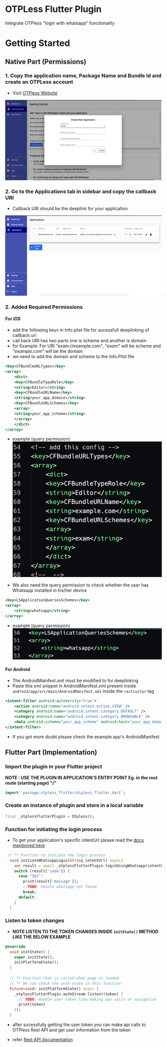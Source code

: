 # OTPLess Flutter Plugin

Integrate OTPless "login with whatsapp" functionality

# Getting Started
## Native Part (Permissions)
### 1. Copy the application name, Package Name and Bundle Id and create an OTPLess account
- Visit [OTPless Website](www.otpless.com)

![Copy the application name, Package Name and Bundle Id and create an OTPLess account](docs/1.png)

### 2. Go to the Applications tab in sidebar and copy the callback URI

- Callback URI should be the deeplink for your application

![Copy the application name, Package Name and Bundle Id and create an OTPLess account](docs/2.png)

### 2. Added Required Permissions

#### For iOS

- add the following keys in Info.plist file for sucessfull deeplinking of callback uri
- call back URI has two parts one is scheme and another is domain
- for Example: For URI "exam://example.com", _"exam"_ will be scheme and _"example.com"_ will be the domain
- we need to add the domain and scheme to the Info.Plist file

```xml
<key>CFBundleURLTypes</key>
<array>
    <dict>
    <key>CFBundleTypeRole</key>
    <string>Editor</string>
    <key>CFBundleURLName</key>
    <string>your_app_domain</string>
    <key>CFBundleURLSchemes</key>
    <array>
    <string>your_app_scheme</string>
    </array>
    </dict>
</array>
```

- example (query permission)
  ![Example of iOS deeplinking](docs/iosp1.png)

- We also need the query permission to check whether the user has Whatsapp installed in his/her device

```xml
<key>LSApplicationQueriesSchemes</key>
<array>
    <string>whatsapp</string>
</array>
```

- example (query permission)
  ![Example for iOS query permission](docs/iosp2.png)

#### For Android

- The AndroidMainfest.xml must be modified to for deeplinking
- Paste this xml snippet in AndroidManifest.xml present inside `android/app/src/main/AndroidManifest.xml` inside the `<activity>` tag

```xml
<intent-filter android:autoVerify="true">
    <action android:name="android.intent.action.VIEW" />
    <category android:name="android.intent.category.DEFAULT" />
    <category android:name="android.intent.category.BROWSABLE" />
    <data android:scheme="your_app_scheme" android:host="your_app_domain"  />
</intent-filter>
```
- If you got more doubt please check the example app's AndroidManifest

## Flutter Part (Implementation)

### Import the plugin in your Flutter project
**NOTE : USE THE PLUGIN IN APPLICATION'S ENTRY POINT Eg. in the root route (starting page) "/"**

```dart
import 'package:otpless_flutter/otpless_flutter.dart';
```

### Create an instance of plugin and store in a local variable

```dart
final _otplessFlutterPlugin = Otpless();
```

### Function for initiating the login process
- To get your application's specific intentUrl please read the [docs mentioned here](https://docs.otpless.com/start-to-verify/rest-api)

```dart
 // ** Function to initiate the login process
  void initiateWhatsappLogin(String intentUrl) async{
    var result = await _otplessFlutterPlugin.loginUsingWhatsapp(intentUrl: intentUrl);
    switch (result['code']) {
      case "581":
        print(result['message']);
        //TODO: handle whatsapp not found
        break;
      default:
    }
  }
```

### Listen to token changes
- **NOTE LISTEN TO THE TOKEN CHANGES INSIDE `initState()` METHOD LIKE THE BELOW EXAMPLE**

```dart
@override
  void initState() {
    super.initState();
    initPlatformState();
  }

  // ** Function that is called when page is loaded
  // ** We can check the auth state in this function
  Future<void> initPlatformState() async {
    _otplessFlutterPlugin.authStream.listen((token) {
      // TODO: Handle user token like making api calls or navigation
      print(token)
    });
  }
```

- after sucessfully getting the user token you can make api calls to OTPless Rest API and get user information from the token

- refer [Rest API documentation](https://docs.otpless.com/start-to-verify/rest-api)
